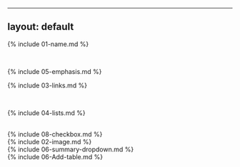 
---
layout: default
---

{% include 01-name.md %}

<br>


{% include 05-emphasis.md %}

{% include 03-links.md %}

<br>

{% include 04-lists.md %}

<br>
{% include 08-checkbox.md %}

<br>
{% include 02-image.md %}

<br>
{% include 06-summary-dropdown.md %}

<br>
{% include 06-Add-table.md %}

<br>
